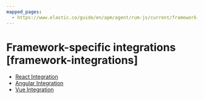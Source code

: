 ```yaml
---
mapped_pages:
  - https://www.elastic.co/guide/en/apm/agent/rum-js/current/framework-integrations.html
---
```


# Framework-specific integrations [framework-integrations]

* [React Integration](/reference/react-integration.md)
* [Angular Integration](/reference/angular-integration.md)
* [Vue Integration](/reference/vue-integration.md)




